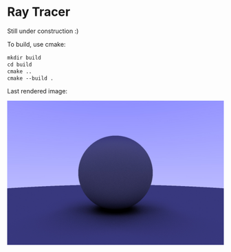 # Ray Tracer

Still under construction :)

To build, use cmake:

```
mkdir build
cd build
cmake ..
cmake --build .
```

Last rendered image:

![Image Render Example](test.jpg?raw=true "Image Render Example")
